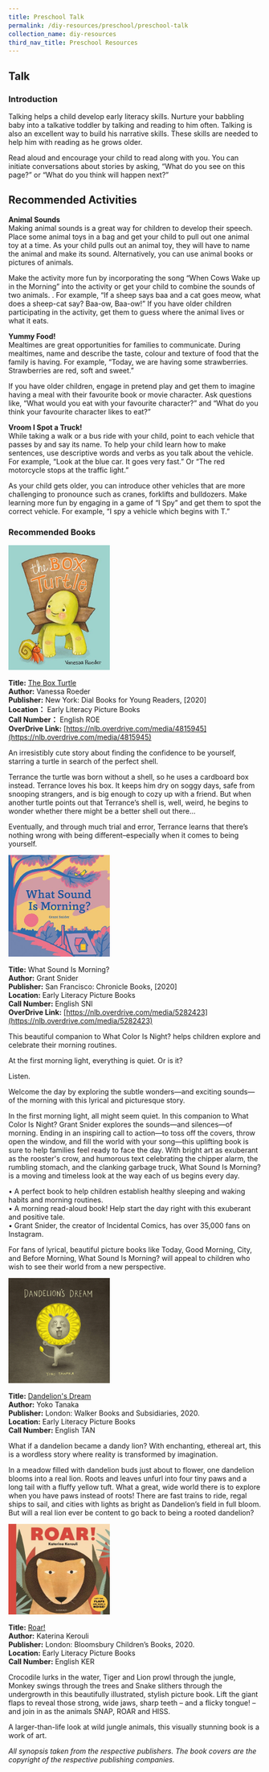 ```yaml
---
title: Preschool Talk
permalink: /diy-resources/preschool/preschool-talk
collection_name: diy-resources
third_nav_title: Preschool Resources
---
```


## **Talk**

### **Introduction**

Talking helps a child develop early literacy skills. Nurture your babbling baby into a talkative toddler by talking and reading to him often. Talking is also an excellent way to build his narrative skills. These skills are needed to help him with reading as he grows older.

Read aloud and encourage your child to read along with you. You can initiate conversations about stories by asking, “What do you see on this page?” or “What do you think will happen next?”

## **Recommended Activities**

**Animal Sounds** <br>
Making animal sounds is a great way for children to develop their speech.  Place some animal toys in a bag and get your child to pull out one animal toy at a time. As your child pulls out an animal toy, they will have to name the animal and make its sound.  Alternatively, you can use animal books or pictures of animals. 

Make the activity more fun by incorporating the song “When Cows Wake up in the Morning” into the activity or get your child to combine the sounds of two animals. . For example, “If a sheep says baa and a cat goes meow, what does a sheep-cat say? Baa-ow, Baa-ow!” If you have older children participating in the activity, get them to guess where the animal lives or what it eats.

**Yummy Food!** <br>
Mealtimes are great opportunities for families to communicate. During mealtimes, name and describe the taste, colour and texture of food that the family is having. For example, “Today, we are having some strawberries. Strawberries are red, soft and sweet.”

If you have older children, engage in pretend play and get them to imagine having a meal with their favourite book or movie character. Ask questions like, “What would you eat with your favourite character?” and “What do you think your favourite character likes to eat?”

**Vroom I Spot a Truck!** <br>
While taking a walk or a bus ride with your child, point to each vehicle that passes by and say its name.  To help your child learn how to make sentences, use descriptive words and verbs as you talk about the vehicle. For example, “Look at the blue car. It goes very fast.” Or “The red motorcycle stops at the traffic light.”

As your child gets older, you can introduce other vehicles that are more challenging to pronounce such as cranes, forklifts and bulldozers. Make learning more fun by engaging in a game of “I Spy” and get them to spot the correct vehicle. For example, “I spy a vehicle which begins with T.”

### **Recommended Books**

<img src="/images/diyresources/preschool/the box turtle.jpg" alt="The Box Turtle" style="width:40%">

**Title:** [The Box Turtle](https://catalogue.nlb.gov.sg/cgi-bin/spydus.exe/ENQ/WPAC/BIBENQ?SETLVL=1&BRN=204389671) <br>
**Author:** Vanessa Roeder <br>
**Publisher:** New York: Dial Books for Young Readers, \[2020\] <br>
**Location：** Early Literacy Picture Books <br>
**Call Number：** English ROE <br>
**OverDrive Link:** [https://nlb.overdrive.com/media/4815945](https://nlb.overdrive.com/media/4815945) <br>

An irresistibly cute story about finding the confidence to be yourself, starring a turtle in search of the perfect shell.

Terrance the turtle was born without a shell, so he uses a cardboard box instead. Terrance loves his box. It keeps him dry on soggy days, safe from snooping strangers, and is big enough to cozy up with a friend. But when another turtle points out that Terrance’s shell is, well, weird, he begins to wonder whether there might be a better shell out there…

Eventually, and through much trial and error, Terrance learns that there’s nothing wrong with being different–especially when it comes to being yourself.

<img src="/images/diyresources/preschool/what sound is morning.jpg" alt="What sound is morning" style="width:40%">

**Title:** What Sound Is Morning? <br>
**Author:** Grant Snider <br>
**Publisher:** San Francisco: Chronicle Books, \[2020\] <br>
**Location:** Early Literacy Picture Books <br>
**Call Number:** English SNI <br>
**OverDrive Link:** [https://nlb.overdrive.com/media/5282423](https://nlb.overdrive.com/media/5282423) <br>

This beautiful companion to What Color Is Night? helps children explore and celebrate their morning routines.

At the first morning light, everything is quiet. Or is it?

Listen.

Welcome the day by exploring the subtle wonders—and exciting sounds—of the morning with this lyrical and picturesque story.

In the first morning light, all might seem quiet. In this companion to What Color Is Night? Grant Snider explores the sounds—and silences—of morning. Ending in an inspiring call to action—to toss off the covers, throw open the window, and fill the world with your song—this uplifting book is sure to help families feel ready to face the day. With bright art as exuberant as the rooster's crow, and humorous text celebrating the chipper alarm, the rumbling stomach, and the clanking garbage truck, What Sound Is Morning? is a moving and timeless look at the way each of us begins every day.

• A perfect book to help children establish healthy sleeping and waking habits and morning routines. <br>
• A morning read-aloud book! Help start the day right with this exuberant and positive tale. <br>
• Grant Snider, the creator of Incidental Comics, has over 35,000 fans on Instagram. <br>

For fans of lyrical, beautiful picture books like Today, Good Morning, City, and Before Morning, What Sound Is Morning? will appeal to children who wish to see their world from a new perspective.

<img src="/images/diyresources/preschool/dandelion's dream.jpg" alt="Dandelion's dream" style="width:40%">

**Title:** [Dandelion's Dream](https://catalogue.nlb.gov.sg/cgi-bin/spydus.exe/ENQ/WPAC/BIBENQ?SETLVL=1&BRN=204242090) <br>
**Author:** Yoko Tanaka <br>
**Publisher:** London: Walker Books and Subsidiaries, 2020. <br>
**Location:** Early Literacy Picture Books <br>
**Call Number:** English TAN <br>

What if a dandelion became a dandy lion? With enchanting, ethereal art, this is a wordless story where reality is transformed by imagination.

In a meadow filled with dandelion buds just about to flower, one dandelion blooms into a real lion. Roots and leaves unfurl into four tiny paws and a long tail with a fluffy yellow tuft. What a great, wide world there is to explore when you have paws instead of roots! There are fast trains to ride, regal ships to sail, and cities with lights as bright as Dandelion’s field in full bloom. But will a real lion ever be content to go back to being a rooted dandelion?

<img src="/images/diyresources/preschool/Roar!.jpg" alt="Roar" style="width:40%">

**Title:** [Roar!](https://catalogue.nlb.gov.sg/cgi-bin/spydus.exe/ENQ/WPAC/BIBENQ?SETLVL=1&BRN=205261751) <br>
**Author:** Katerina Kerouli <br>
**Publisher:** London: Bloomsbury Children’s Books, 2020. <br>
**Location:** Early Literacy Picture Books <br>
**Call Number:** English KER <br>

Crocodile lurks in the water, Tiger and Lion prowl through the jungle, Monkey swings through the trees and Snake slithers through the undergrowth in this beautifully illustrated, stylish picture book. Lift the giant flaps to reveal those strong, wide jaws, sharp teeth – and a flicky tongue! – and join in as the animals SNAP, ROAR and HISS.

A larger-than-life look at wild jungle animals, this visually stunning book is a work of art.

_All synopsis taken from the respective publishers. The book covers are the copyright of the respective publishing companies._
